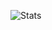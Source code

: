 ![Stats](https://github-readme-stats.vercel.app/api?username=ghnmqdtg&theme=omni&show_icons=true&count_private=true&hide_border=true&custom_title=Tweizh's+Github+Stats)
<!--![Top langs](https://github-readme-stats.vercel.app/api/top-langs/?username=ghnmqdtg&theme=omni&layout=compact&card_width=445&count_private=true&hide_border=true)-->


<!--
**ghnmqdtg/ghnmqdtg** is a ✨ _special_ ✨ repository because its `README.md` (this file) appears on your GitHub profile.

Here are some ideas to get you started:

- 🔭 I’m currently working on ...
- 🌱 I’m currently learning ...
- 👯 I’m looking to collaborate on ...
- 🤔 I’m looking for help with ...
- 💬 Ask me about ...
- 📫 How to reach me: ...
- 😄 Pronouns: ...
- ⚡ Fun fact: ...
-->

